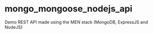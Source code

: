 # mongo_mongoose_nodejs_api
Demo REST API made using the MEN stack (MongoDB, ExpressJS and NodeJS)


